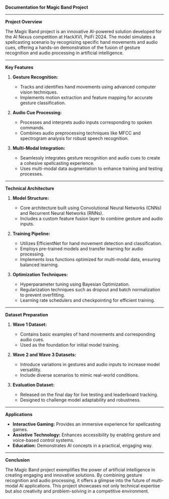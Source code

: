 **Documentation for Magic Band Project**

---

**Project Overview**

The Magic Band project is an innovative AI-powered solution developed for the AI Nexus competition at HackXVI, PsiFi 2024. The model simulates a spellcasting scenario by recognizing specific hand movements and audio cues, offering a hands-on demonstration of the fusion of gesture recognition and audio processing in artificial intelligence.

---

**Key Features**

1. **Gesture Recognition:**
   - Tracks and identifies hand movements using advanced computer vision techniques.
   - Implements motion extraction and feature mapping for accurate gesture classification.

2. **Audio Cue Processing:**
   - Processes and interprets audio inputs corresponding to spoken commands.
   - Combines audio preprocessing techniques like MFCC and spectrogram analysis for robust speech recognition.

3. **Multi-Modal Integration:**
   - Seamlessly integrates gesture recognition and audio cues to create a cohesive spellcasting experience.
   - Uses multi-modal data augmentation to enhance training and testing processes.

---

**Technical Architecture**

1. **Model Structure:**
   - Core architecture built using Convolutional Neural Networks (CNNs) and Recurrent Neural Networks (RNNs).
   - Includes a custom feature fusion layer to combine gesture and audio inputs.

2. **Training Pipeline:**
   - Utilizes EfficientNet for hand movement detection and classification.
   - Employs pre-trained models and transfer learning for audio processing.
   - Implements loss functions optimized for multi-modal data, ensuring balanced learning.

3. **Optimization Techniques:**
   - Hyperparameter tuning using Bayesian Optimization.
   - Regularization techniques such as dropout and batch normalization to prevent overfitting.
   - Learning rate schedulers and checkpointing for efficient training.

---

**Dataset Preparation**

1. **Wave 1 Dataset:**
   - Contains basic examples of hand movements and corresponding audio cues.
   - Used as the foundation for initial model training.

2. **Wave 2 and Wave 3 Datasets:**
   - Introduce variations in gestures and audio inputs to increase model versatility.
   - Include diverse scenarios to mimic real-world conditions.

3. **Evaluation Dataset:**
   - Released on the final day for live testing and leaderboard tracking.
   - Designed to challenge model adaptability and robustness.

---

**Applications**

- **Interactive Gaming:** Provides an immersive experience for spellcasting games.
- **Assistive Technology:** Enhances accessibility by enabling gesture and voice-based control systems.
- **Education:** Demonstrates AI concepts in a practical, engaging way.

---

**Conclusion**

The Magic Band project exemplifies the power of artificial intelligence in creating engaging and innovative solutions. By combining gesture recognition and audio processing, it offers a glimpse into the future of multi-modal AI applications. This project showcases not only technical expertise but also creativity and problem-solving in a competitive environment.

